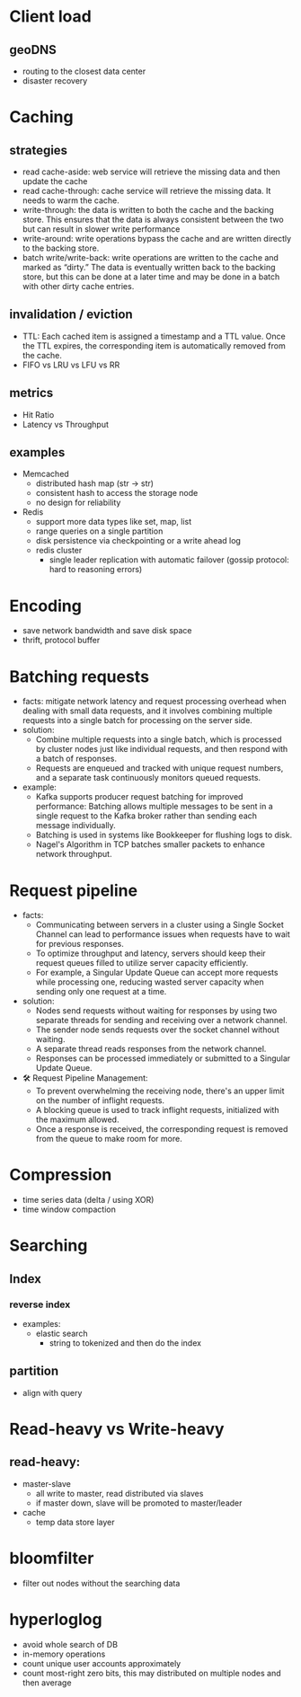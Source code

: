 # Client load
## geoDNS
- routing to the closest data center
- disaster recovery
# Caching
## strategies
- read cache-aside: web service will retrieve the missing data and then update the cache
- read cache-through: cache service will retrieve the missing data. It needs to warm the cache.
- write-through:  the data is written to both the cache and the backing store. This ensures that the data is always consistent between the two but can result in slower write performance
- write-around: write operations bypass the cache and are written directly to the backing store. 
- batch write/write-back: write operations are written to the cache and marked as “dirty.” The data is eventually written back to the backing store, but this can be done at a later time and may be done in a batch with other dirty cache entries.
## invalidation / eviction
- TTL: Each cached item is assigned a timestamp and a TTL value. Once the TTL expires, the corresponding item is automatically removed from the cache.
- FIFO vs LRU vs LFU vs RR
## metrics
- Hit Ratio
- Latency vs Throughput
## examples
- Memcached
  - distributed hash map (str -> str)
  - consistent hash to access the storage node
  - no design for reliability
- Redis
  - support more data types like set, map, list
  - range queries on a single partition
  - disk persistence via checkpointing or a write ahead log
  - redis cluster
    - single leader replication with automatic failover (gossip protocol: hard to reasoning errors)
# Encoding
- save network bandwidth and save disk space
- thrift, protocol buffer
# Batching requests
- facts: mitigate network latency and request processing overhead when dealing with small data requests, and it involves combining multiple requests into a single batch for processing on the server side.
- solution:
  - Combine multiple requests into a single batch, which is processed by cluster nodes just like individual requests, and then respond with a batch of responses.
  - Requests are enqueued and tracked with unique request numbers, and a separate task continuously monitors queued requests.
- example:
  - Kafka supports producer request batching for improved performance: Batching allows multiple messages to be sent in a single request to the Kafka broker rather than sending each message individually. 
  - Batching is used in systems like Bookkeeper for flushing logs to disk.
  - Nagel's Algorithm in TCP batches smaller packets to enhance network throughput.
# Request pipeline
- facts:
  - Communicating between servers in a cluster using a Single Socket Channel can lead to performance issues when requests have to wait for previous responses.
  - To optimize throughput and latency, servers should keep their request queues filled to utilize server capacity efficiently.
  - For example, a Singular Update Queue can accept more requests while processing one, reducing wasted server capacity when sending only one request at a time.
- solution:
  - Nodes send requests without waiting for responses by using two separate threads for sending and receiving over a network channel.
  - The sender node sends requests over the socket channel without waiting.
  - A separate thread reads responses from the network channel.
  - Responses can be processed immediately or submitted to a Singular Update Queue.
- 🛠️ Request Pipeline Management:
  - To prevent overwhelming the receiving node, there's an upper limit on the number of inflight requests.
  - A blocking queue is used to track inflight requests, initialized with the maximum allowed.
  - Once a response is received, the corresponding request is removed from the queue to make room for more.
# Compression
- time series data (delta / using XOR)
- time window compaction
# Searching
## Index
### reverse index
- examples:
  - elastic search
    - string to tokenized and then do the index
## partition
- align with query
# Read-heavy vs Write-heavy
## read-heavy: 
- master-slave
  - all write to master, read distributed via slaves
  - if master down, slave will be promoted to master/leader 
- cache
  - temp data store layer
# bloomfilter
- filter out nodes without the searching data 
# hyperloglog
- avoid whole search of DB
- in-memory operations
- count unique user accounts approximately
- count most-right zero bits, this may distributed on multiple nodes and then average
